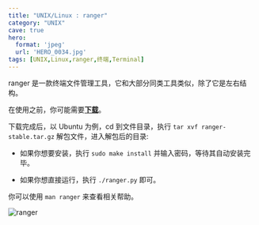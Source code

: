 ```yaml
---
title: "UNIX/Linux : ranger"
category: "UNIX"
cave: true
hero:
  format: 'jpeg'
  url: 'HERO_0034.jpg'
tags: [UNIX,Linux,ranger,终端,Terminal]
---
```

ranger 是一款终端文件管理工具，它和大部分同类工具类似，除了它是左右结构。

在使用之前，你可能需要[**下载**](https://ranger.nongnu.org/download.html)。

下载完成后，以 Ubuntu 为例，cd 到文件目录，执行 `tar xvf ranger-stable.tar.gz` 解包文件，进入解包后的目录:

* 如果你想要安装，执行 `sudo make install` 并输入密码，等待其自动安装完毕。

* 如果你想直接运行，执行 `./ranger.py` 即可。

你可以使用 `man ranger` 来查看相关帮助。

![ranger](/assets/images/posts/content/2014-11-20-12-00-00-UNIX_ranger.jpg)







